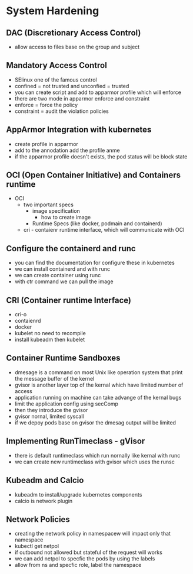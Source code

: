 # System Hardening

## DAC (Discretionary Access Control)

- allow access to files base on the group  and subject

## Mandatory Access Control

- SElinux one of the famous control
- confined = not trusted and unconfied = trusted
- you can create script and add to apparmor profile which will enforce
- there are two mode in apparmor enforce and constraint
- enforce = force the policy
- constraint = audit the violation policies

## AppArmor Integration with kubernetes

- create profile in apparmor
- add to the annodation add the profile anme
- if the apparmor profile doesn't exists, the pod status will be block state

## OCI (Open Container Initiative) and Containers runtime
- OCI
    - two important specs
        - image specification
            - how to create image
        - Runtime Specs (like docker, podmain and containerd)
    - cri - contaienr runtime interface, which will communicate with OCI

## Configure the containerd and runc

- you can find the documentation for configure these in kubernetes
- we can install containerd and with runc
- we can create container using runc
- with ctr command we can pull the image

## CRI (Container runtime Interface)

- cri-o
- contaienrd
- docker
- kubelet no need to recompile
- install kubeadm then kubelet

## Container Runtime Sandboxes

- dmesage is a command on most Unix like operation system that print the message buffer of the kernel
- gvisor is another layer top of the kernal which have limited number of access
- application running on machine can take advange of the kernal bugs
- limit the application config using secComp
- then they introduce the gvisor
- gvisor nornal, limited syscall
- if we depoy pods base on gvisor the dmesag output will be limited

## Implementing RunTimeclass - gVisor

- there is default runtimeclass which run nornally like kernal with runc
- we can create new runtimeclass with gvisor which uses the runsc

## Kubeadm and Calcio

- kubeadm to install/upgrade kubernetes components
- calcio is network plugin

## Network Policies

- creating the network policy in namespacew will impact only that namespace
- kubectl get netpol
- if outbound not allowed but stateful of the request will works
- we can add netpol to specfic the pods by using the labels
- allow from ns and specfic role, label the namespace